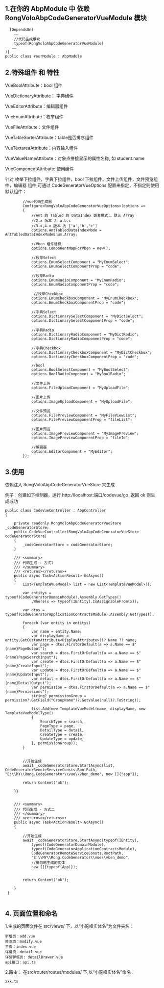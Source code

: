 ﻿
 ## 1.在你的 AbpModule 中 依赖 RongVoloAbpCodeGeneratorVueModule 模块

```
  [DependsOn(
    ……
    //代码生成模块
    typeof(RongVoloAbpCodeGeneratorVueModule)
   ……
)]
public class YourModule : AbpModule
```
## 2.特殊组件 和 特性

VueBoolAttribute：bool 组件

VueDictionaryAttribute： 字典组件

VueEditorAttribute：编辑器组件

VueEnumAttribute：枚举组件

VueFileAttribute：文件组件

VueTableSorterAttribute：table是否排序组件

VueTextareaAttribute：内容输入组件

VueValueNameAttribute：对象点拼接显示的属性名称, 如 student.name

VueComponentAttribute: 使用组件

针对 枚举下拉组件，字典下拉组件，bool 下拉组件，文件上传组件，文件预览组件，编辑器 组件,可通过 CodeGeneratorVueOptions 配置来指定，不指定则使用默认组件：

```
        //vue代码生成器
        Configure<RongVoloAbpCodeGeneratorVueOptions>(options =>
        {
            //Ant 的 Tabled 的 DataIndex 嵌套模式:。默认 Array
            //2.x 版本 为 a.b.c
            //3.x,4.x 版本 为 ['a','b','c']
            options.AntTabledDataIndexMode = AntTabledDataIndexModeEnum.Array;

            //Vben 组件替换
            options.ComponentMapForVben = new();

            //枚举Select
            options.EnumSelectComponent = "MyEnumSelect";
            options.EnumSelectComponentProp = "code";

            //枚举Radio
            options.EnumRadioComponent = "MyEnumRadio";
            options.EnumRadioComponentProp = "code";

             //枚举Checkbox
            options.EnumCheckboxComponent = "MyEnumCheckbox";
            options.EnumCheckboxComponentProp = "code";

            //字典Select
            options.DictionarySelectComponent = "MyDictSelect";
            options.DictionarySelectComponentProp = "code";

            //字典Radio
            options.DictionaryRadioComponent = "MyDictRadio";
            options.DictionaryRadioComponentProp = "code";

            //字典Checkbox
            options.DictionaryCheckboxComponent = "MyDictCheckbox";
            options.DictionaryCheckboxComponentProp = "code";

            //bool
            options.BoolSelectComponent = "MyBoolSelect";
            options.BoolRadioComponent = "MyBoolRadio";

            //文件上传
            options.FileUploadComponent = "MyUploadFile";

            //图片上传
            options.ImageUploadComponent = "MyUploadFile";

            //文件预览
            options.FilePreviewComponent = "MyFileViewList";
            options.FilePreviewComponentProp = "fileList";

            //图片预览
            options.ImagePreviewComponent = "MyImagePreview";
            options.ImagePreviewComponentProp = "fileId";

            //编辑器
            options.EditorComponent = "MyEditor";
        });

```

## 3.使用

依赖注入 RongVoloAbpCodeGeneratorVueStore 来生成

例子：创建如下控制器，运行 http://localhost:端口/codevue/go ,返回 ok 则生成成功
```
public class CodeVueController : AbpController
{

    private readonly RongVoloAbpCodeGeneratorVueStore _codeGeneratorStore;
    public CodeVueController(RongVoloAbpCodeGeneratorVueStore codeGeneratorStore)
    {
        _codeGeneratorStore = codeGeneratorStore;
    }

    /// <summary>
    /// 代码生成 - 方式1
    /// </summary>
    /// <returns></returns>+
    public async Task<ActionResult> GoAsync()
    {
        List<TemplateVueModel> list = new List<TemplateVueModel>();

        var entitys = typeof(CodeGeneratorDomainModule).Assembly.GetTypes()
            .Where(x => typeof(IEntity).IsAssignableFrom(x));

        var dtos = typeof(CodeGeneratorApplicationContractsModule).Assembly.GetTypes();

        foreach (var entity in entitys)
        {
            var name = entity.Name;
            var displayName = entity.GetCustomAttribute<DisplayAttribute>()?.Name ?? name;
            var page = dtos.FirstOrDefault(a => a.Name == $"{name}PageOutput");
            var search = dtos.FirstOrDefault(a => a.Name == $"{name}PageSearchInput");
            var create = dtos.FirstOrDefault(a => a.Name == $"{name}CreateInput");
            var update = dtos.FirstOrDefault(a => a.Name == $"{name}UpdateInput");
            var detail = dtos.FirstOrDefault(a => a.Name == $"{name}DetailOutput");
            var permission = dtos.FirstOrDefault(a => a.Name == $"{name}Permissions");
            string? permissionGroup = permission?.GetField("GroupName")?.GetValue(null)?.ToString();

            list.Add(new TemplateVueModel(name, displayName, new TemplateVueModelType()
            {
                SearchType = search,
                PageType = page,
                DetailType = detail,
                CreateType = create,
                UpdateType = update,
            }, permissionGroup));
        }


        //开始生成
        await _codeGeneratorStore.StartAsync(list, CodeGeneratorRemoteServiceConsts.RootPath, "E:\\MY\\Rong.CodeGenerator\\vue\\vben_demo", new []{"app"});

        return Content("ok");

    }}


    /// <summary>
    /// 代码生成 - 方式二
    /// </summary>
    /// <returns></returns>+
    public async Task<ActionResult> GoAsync()
    {

        //开始生成
        await _codeGeneratorStore.StartAsync(typeof(IEntity), 
            typeof(CodeGeneratorDomainModule), 
            typeof(CodeGeneratorApplicationContractsModule), 
            CodeGeneratorRemoteServiceConsts.RootPath, 
            "E:\\MY\\Rong.CodeGenerator\\vue\\vben_demo",
            //要忽略生成的实体
            new []{typeof(App)});

        
        return Content("ok");

    }
 }


```


## 4. 页面位置和命名

1.生成的页面文件在 src/views/ 下，以“小驼峰实体名”为文件夹名：

    新增页：add.vue
    修改页：modify.vue
    主页：index.vue
    详情页：detail.vue
    详情弹框页: detailDrawer.vue
    api接口：api.ts 

2.路由： 在src/router/routes/modules/ 下,以“小驼峰实体名”命名：
  
    xxx.ts